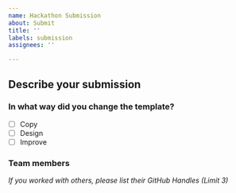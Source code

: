 ```yaml
---
name: Hackathon Submission
about: Submit
title: ''
labels: submission
assignees: ''

---
```


## Describe your submission

### In what way did you change the template?

- [ ] Copy
- [ ] Design
- [ ] Improve

### Team members

_If you worked with others, please list their GitHub Handles (Limit 3)_
